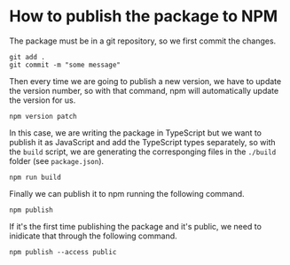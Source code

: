 # How to publish the package to NPM

The package must be in a git repository, so we first commit the changes.

```
git add .
git commit -m "some message"
```

Then every time we are going to publish a new version, we have to update the version number, so with that command, npm will automatically update the version for us.

```
npm version patch
```

In this case, we are writing the package in TypeScript but we want to publish it as JavaScript and add the TypeScript types separately, so with the `build` script, we are generating the corresponging files in the `./build` folder (see `package.json`).

```
npm run build
```

Finally we can publish it to npm running the following command.

```
npm publish
```

If it's the first time publishing the package and it's public, we need to inidicate that through the following command.

```
npm publish --access public
```
